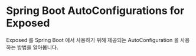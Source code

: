 # Spring Boot AutoConfigurations for Exposed

Exposed 를 Spring Boot 에서 사용하기 위해 제공되는 AutoConfiguration 을 사용하는 방법을 알아봅니다.
